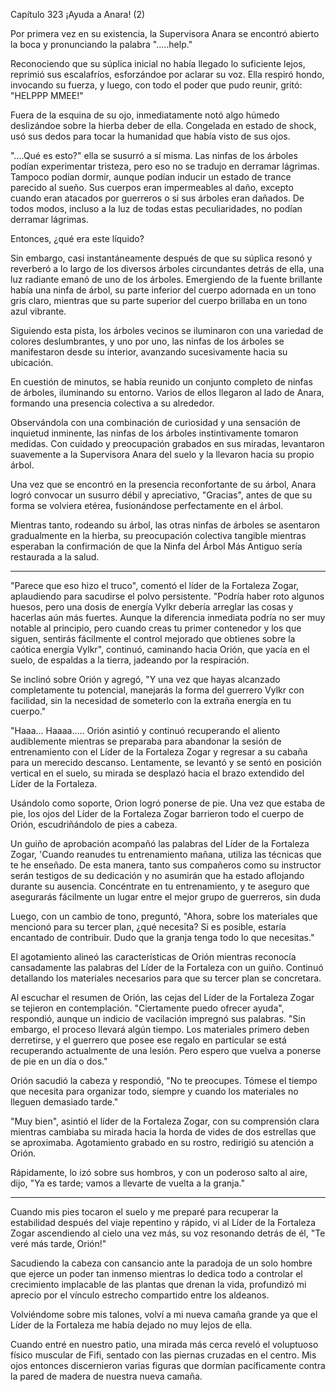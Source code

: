 
Capítulo 323 ¡Ayuda a Anara! (2)

Por primera vez en su existencia, la Supervisora Anara se encontró abierto la boca y pronunciando la palabra ".....help."

Reconociendo que su súplica inicial no había llegado lo suficiente lejos, reprimió sus escalafríos, esforzándoe por aclarar su voz. Ella respiró hondo, invocando su fuerza, y luego, con todo el poder que pudo reunir, gritó: "HELPPP MMEE!"

Fuera de la esquina de su ojo, inmediatamente notó algo húmedo deslizándoe sobre la hierba deber de ella. Congelada en estado de shock, usó sus dedos para tocar la humanidad que había visto de sus ojos.

"....Qué es esto?" ella se susurró a sí misma. Las ninfas de los árboles podían experimentar tristeza, pero eso no se tradujo en derramar lágrimas. Tampoco podían dormir, aunque podían inducir un estado de trance parecido al sueño. Sus cuerpos eran impermeables al daño, excepto cuando eran atacados por guerreros o si sus árboles eran dañados. De todos modos, incluso a la luz de todas estas peculiaridades, no podían derramar lágrimas.

Entonces, ¿qué era este líquido?

Sin embargo, casi instantáneamente después de que su súplica resonó y reverberó a lo largo de los diversos árboles circundantes detrás de ella, una luz radiante emanó de uno de los árboles. Emergiendo de la fuente brillante había una ninfa de árbol, su parte inferior del cuerpo adornada en un tono gris claro, mientras que su parte superior del cuerpo brillaba en un tono azul vibrante.

Siguiendo esta pista, los árboles vecinos se iluminaron con una variedad de colores deslumbrantes, y uno por uno, las ninfas de los árboles se manifestaron desde su interior, avanzando sucesivamente hacia su ubicación.

En cuestión de minutos, se había reunido un conjunto completo de ninfas de árboles, iluminando su entorno. Varios de ellos llegaron al lado de Anara, formando una presencia colectiva a su alrededor.

Observándola con una combinación de curiosidad y una sensación de inquietud inminente, las ninfas de los árboles instintivamente tomaron medidas. Con cuidado y preocupación grabados en sus miradas, levantaron suavemente a la Supervisora Anara del suelo y la llevaron hacia su propio árbol.

Una vez que se encontró en la presencia reconfortante de su árbol, Anara logró convocar un susurro débil y apreciativo, "Gracias", antes de que su forma se volviera etérea, fusionándose perfectamente en el árbol.

Mientras tanto, rodeando su árbol, las otras ninfas de árboles se asentaron gradualmente en la hierba, su preocupación colectiva tangible mientras esperaban la confirmación de que la Ninfa del Árbol Más Antiguo sería restaurada a la salud.

---

"Parece que eso hizo el truco", comentó el líder de la Fortaleza Zogar, aplaudiendo para sacudirse el polvo persistente. "Podría haber roto algunos huesos, pero una dosis de energía Vylkr debería arreglar las cosas y hacerlas aún más fuertes. Aunque la diferencia inmediata podría no ser muy notable al principio, pero cuando creas tu primer contenedor y los que siguen, sentirás fácilmente el control mejorado que obtienes sobre la caótica energía Vylkr", continuó, caminando hacia Orión, que yacía en el suelo, de espaldas a la tierra, jadeando por la respiración.

Se inclinó sobre Orión y agregó, "Y una vez que hayas alcanzado completamente tu potencial, manejarás la forma del guerrero Vylkr con facilidad, sin la necesidad de someterlo con la extraña energía en tu cuerpo."

"Haaa... Haaaa..... Orión asintió y continuó recuperando el aliento audiblemente mientras se preparaba para abandonar la sesión de entrenamiento con el Líder de la Fortaleza Zogar y regresar a su cabaña para un merecido descanso. Lentamente, se levantó y se sentó en posición vertical en el suelo, su mirada se desplazó hacia el brazo extendido del Líder de la Fortaleza.

Usándolo como soporte, Orion logró ponerse de pie. Una vez que estaba de pie, los ojos del Líder de la Fortaleza Zogar barrieron todo el cuerpo de Orión, escudriñándolo de pies a cabeza.

Un guiño de aprobación acompañó las palabras del Líder de la Fortaleza Zogar, 'Cuando reanudes tu entrenamiento mañana, utiliza las técnicas que te he enseñado. De esta manera, tanto sus compañeros como su instructor serán testigos de su dedicación y no asumirán que ha estado aflojando durante su ausencia. Concéntrate en tu entrenamiento, y te aseguro que asegurarás fácilmente un lugar entre el mejor grupo de guerreros, sin duda

Luego, con un cambio de tono, preguntó, "Ahora, sobre los materiales que mencionó para su tercer plan, ¿qué necesita? Si es posible, estaría encantado de contribuir. Dudo que la granja tenga todo lo que necesitas."

El agotamiento alineó las características de Orión mientras reconocía cansadamente las palabras del Líder de la Fortaleza con un guiño. Continuó detallando los materiales necesarios para que su tercer plan se concretara.

Al escuchar el resumen de Orión, las cejas del Líder de la Fortaleza Zogar se tejieron en contemplación. "Ciertamente puedo ofrecer ayuda", respondió, aunque un indicio de vacilación impregnó sus palabras. "Sin embargo, el proceso llevará algún tiempo. Los materiales primero deben derretirse, y el guerrero que posee ese regalo en particular se está recuperando actualmente de una lesión. Pero espero que vuelva a ponerse de pie en un día o dos."

Orión sacudió la cabeza y respondió, "No te preocupes. Tómese el tiempo que necesita para organizar todo, siempre y cuando los materiales no lleguen demasiado tarde."

"Muy bien", asintió el líder de la Fortaleza Zogar, con su comprensión clara mientras cambiaba su mirada hacia la horda de vides de dos estrellas que se aproximaba. Agotamiento grabado en su rostro, redirigió su atención a Orión.

Rápidamente, lo izó sobre sus hombros, y con un poderoso salto al aire, dijo, "Ya es tarde; vamos a llevarte de vuelta a la granja."

---

Cuando mis pies tocaron el suelo y me preparé para recuperar la estabilidad después del viaje repentino y rápido, vi al Líder de la Fortaleza Zogar ascendiendo al cielo una vez más, su voz resonando detrás de él, "Te veré más tarde, Orión!"

Sacudiendo la cabeza con cansancio ante la paradoja de un solo hombre que ejerce un poder tan inmenso mientras lo dedica todo a controlar el crecimiento implacable de las plantas que drenan la vida, profundizó mi aprecio por el vínculo estrecho compartido entre los aldeanos.

Volviéndome sobre mis talones, volví a mi nueva camaña grande ya que el Líder de la Fortaleza me había dejado no muy lejos de ella.

Cuando entré en nuestro patio, una mirada más cerca reveló el voluptuoso físico muscular de Fifi, sentado con las piernas cruzadas en el centro. Mis ojos entonces discernieron varias figuras que dormían pacíficamente contra la pared de madera de nuestra nueva camaña.